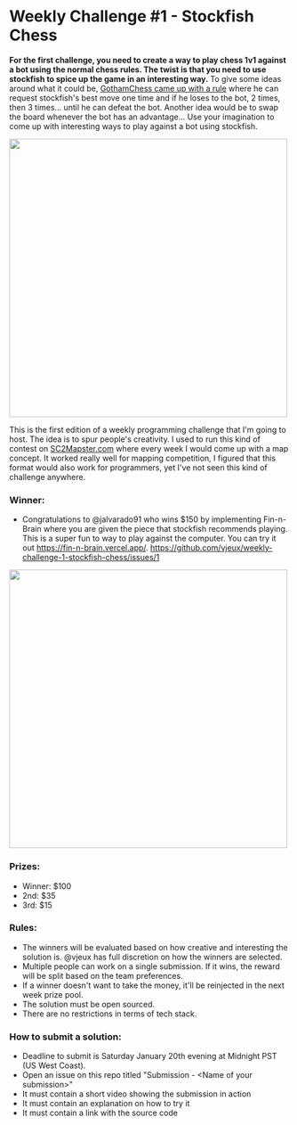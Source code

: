 # Weekly Challenge #1 - Stockfish Chess

**For the first challenge, you need to create a way to play chess 1v1 against a bot using the normal chess rules. The twist is that you need to use stockfish to spice up the game in an interesting way.** To give some ideas around what it could be, [GothamChess came up with a rule](https://www.youtube.com/watch?v=dYPpd89wFTQ) where he can request stockfish's best move one time and if he loses to the bot, 2 times, then 3 times... until he can defeat the bot. Another idea would be to swap the board whenever the bot has an advantage... Use your imagination to come up with interesting ways to play against a bot using stockfish.

<img src="https://github.com/vjeux/weekly-challenge-1-chess/assets/197597/b4d85257-51eb-4d6b-b459-f96640b0b11f" width="500">

This is the first edition of a weekly programming challenge that I'm going to host. The idea is to spur people's creativity. I used to run this kind of contest on [SC2Mapster.com](https://sc2mapster.com/) where every week I would come up with a map concept. It worked really well for mapping competition, I figured that this format would also work for programmers, yet I've not seen this kind of challenge anywhere.

### Winner:
* Congratulations to @jalvarado91 who wins $150 by implementing Fin-n-Brain where you are given the piece that stockfish recommends playing. This is a super fun to way to play against the computer. You can try it out https://fin-n-brain.vercel.app/. https://github.com/vjeux/weekly-challenge-1-stockfish-chess/issues/1

<a href="https://fin-n-brain.vercel.app/"><img src="https://github.com/vjeux/weekly-challenge-1-stockfish-chess/assets/197597/7c77842a-7cff-4719-a45f-efb24aec3f4a" width="500"></a>

### Prizes:
* Winner: $100
* 2nd: $35
* 3rd: $15

### Rules:
* The winners will be evaluated based on how creative and interesting the solution is. @vjeux has full discretion on how the winners are selected.
* Multiple people can work on a single submission. If it wins, the reward will be split based on the team preferences.
* If a winner doesn't want to take the money, it'll be reinjected in the next week prize pool.
* The solution must be open sourced.
* There are no restrictions in terms of tech stack.

### How to submit a solution:
* Deadline to submit is Saturday January 20th evening at Midnight PST (US West Coast).
* Open an issue on this repo titled "Submission - &lt;Name of your submission&gt;"
* It must contain a short video showing the submission in action
* It must contain an explanation on how to try it
* It must contain a link with the source code

